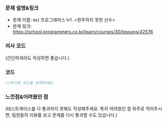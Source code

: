 ### 문제 설명&링크
* 문제 이름: ex) 프로그래머스 lv1. <완주하지 못한 선수> 
* 문제 링크: https://school.programmers.co.kr/learn/courses/30/lessons/42576

### 의사 코드
(간단하게라도 작성하면 좋습니다.)

### 코드
```js
//여기에 코드를 입력하세요.
```

### 느낀점&어려웠던 점
(테스트케이스를 다 통과하지 못해도 작성해주세요. 특히 어려웠던 점 위주로 적어주시면, 팀원들의 리뷰를 보고 문제를 다시 통과할 수도 있습니다.)
